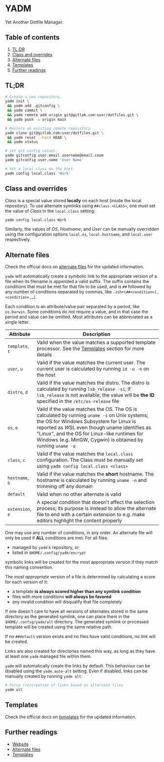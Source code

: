 # YADM

Yet Another Dotfile Manager.

## Table of contents <!-- omit in toc -->

1. [TL;DR](#tldr)
1. [Class and overrides](#class-and-overrides)
1. [Alternate files](#alternate-files)
1. [Templates](#templates)
1. [Further readings](#further-readings)

## TL;DR

```sh
# Create a new repository.
yadm init \
 && yadm add .gitconfig \
 && yadm commit \
 && yadm remote add origin git@gitlab.com:user/dotfiles.git \
 && yadm push -u origin main

# Restore an existing remote repository.
yadm clone git@gitlab.com:user/dotfiles.git \
 && yadm reset --hard HEAD \
 && yadm status

# Set git config values.
yadm gitconfig user.email username@email.coom
yadm gitconfig user.name 'User Name'

# Set a local class on the host.
yadm config local.class 'Work'
```

## Class and overrides

_Class_ is a special value stored **locally** on each host (inside the local repository). To use alternate symlinks using `##class.<CLASS>`, one must set the value of _Class_ in the `local.class` setting:

```sh
yadm config local.class Work
```

Similarly, the values of _OS_, _Hostname_, and _User_ can be manually overridden using the configuration options `local.os`, `local.hostname`, and `local.user` respectively.

## Alternate files

Check the official docs on [alternate files] for the updated information.

`yadm` will automatically create a symbolic link to the appropriate version of a file when its filename is appended a valid suffix. The suffix contains the conditions that must be met for that file to be used, and is `##` followed by any number of conditions separated by commas, like `.zshrc##<condition>[,<condition>,…]`.

Each condition is an attribute/value pair separated by a period, like `os.Darwin`. Some conditions do not require a value, and in that case the period and value can be omitted. Most attributes can be abbreviated as a single letter.

Attribute        | Description
-----------------|------------
`template`, `t`  | Valid when the value matches a supported template processor. See the [Templates](#templates) section for more details
`user`, `u`      | Valid if the value matches the current user. The current user is calculated by running `id ‑u ‑n` on the host
`distro`, `d`    | Valid if the value matches the distro. The distro is calculated by running `lsb_release ‑si`; if `lsb_release` is not available, the value will be **the ID** specified in the `/etc/os-release` file
`os`, `o`        | Valid if the value matches the OS. The OS is calculated by running `uname ‑s` on Unix systems; the OS for Windows Subsystem for Linux is reported as _WSL_ even though uname identifies as "Linux", and the OS for Linux-like runtimes for Windows (e.g. MinGW, Cygwin) is obtained by running `uname -o`
`class`, `c`     | Valid if the value matches the `local.class` configuration. The Class must be manually set using `yadm config local.class <class>`
`hostname`, `h`  | Valid if the value matches the **short** hostname. The hostname is calculated by running `uname ‑n` and trimming off any domain
`default`        | Valid when no other alternate is valid
`extension`, `e` | A special condition that doesn't affect the selection process; its purpose is instead to allow the alternate file to end with a certain extension to e.g. make editors highlight the content properly

One may use any number of conditions, in any order. An alternate file will only be used if **ALL** conditions are met. For all files:

- managed by `yadm`'s repository, or
- listed in `$HOME/.config/yadm/encrypt`

symbolic links will be created for the most appropriate version if they match this naming convention.

The _most appropriate_ version of a file is determined by calculating a score for each version of it:

- a template **is always scored higher than any symlink condition**
- files with more conditions **will always be favored**
- any invalid condition will disqualify that file completely

If one doesn't care to have all versions of alternates stored in the same directory as the generated symlink, one can place them in the `$HOME/.config/yadm/alt` directory. The generated symlink or processed template will be created using the same relative path.

If no `##default` version exists and no files have valid conditions, no link will be created.

Links are also created for directories named this way, as long as they have at least one `yadm` managed file within them.

`yadm` will automatically create the links by default. This behaviour can be disabled using the `yadm.auto-alt` setting. Even if disabled, links can be manually created by running `yadm alt`:

```sh
# force (re)creation of links based on alternate files
yadm alt
```

## Templates

Check the official docs on [templates] for the updated information.

## Further readings

- [Website]
- [Alternate files]
- [Templates]

<!--
  References
  -->

<!-- Upstream -->
[alternate files]: https://yadm.io/docs/alternates
[templates]: https://yadm.io/docs/templates
[website]: https://yadm.io/
